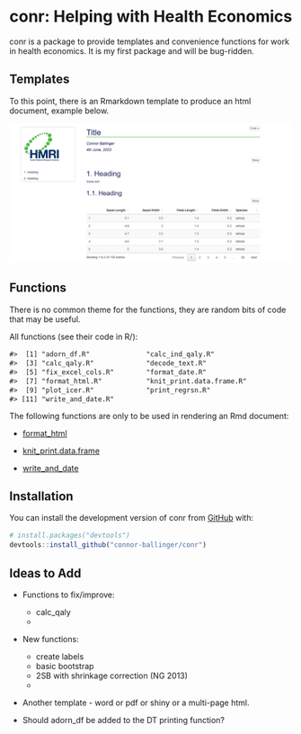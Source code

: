 
<!-- README.md is generated from README.Rmd. Please edit that file -->

# conr: Helping with Health Economics

<!-- badges: start -->
<!-- badges: end -->

conr is a package to provide templates and convenience functions for
work in health economics. It is my first package and will be bug-ridden.

## Templates

To this point, there is an Rmarkdown template to produce an html
document, example below.

![](./drafts/template_example_pic.PNG)

## Functions

There is no common theme for the functions, they are random bits of code
that may be useful.

All functions (see their code in R/):

    #>  [1] "adorn_df.R"              "calc_ind_qaly.R"        
    #>  [3] "calc_qaly.R"             "decode_text.R"          
    #>  [5] "fix_excel_cols.R"        "format_date.R"          
    #>  [7] "format_html.R"           "knit_print.data.frame.R"
    #>  [9] "plot_icer.R"             "print_regrsn.R"         
    #> [11] "write_and_date.R"

The following functions are only to be used in rendering an Rmd
document:

- [format_html](./R/format_html.R)

- [knit_print.data.frame](./R/knit_print.data.frame.R)

- [write_and_date](./R/write_and_date.R)

## Installation

You can install the development version of conr from
[GitHub](https://github.com/) with:

``` r
# install.packages("devtools")
devtools::install_github("connor-ballinger/conr")
```

## Ideas to Add

- Functions to fix/improve:

  - calc_qaly
  - 

- New functions:

  - create labels
  - basic bootstrap
  - 2SB with shrinkage correction (NG 2013)
  - 

- Another template - word or pdf or shiny or a multi-page html.

- Should adorn_df be added to the DT printing function?
